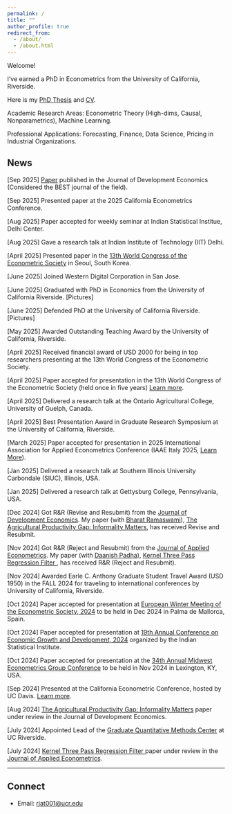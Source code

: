 ```yaml
---
permalink: /
title: ""
author_profile: true
redirect_from: 
  - /about/
  - /about.html
---
```


Welcome!

I’ve earned a PhD in Econometrics from the University of California, Riverside.

Here is my <a href="https://escholarship.org/uc/item/95d9k9rc" target="_blank" rel="noopener noreferrer">PhD Thesis</a> and <a href="http://rajveerjat.github.io/files/resume.pdf" target="_blank" rel="noopener noreferrer">CV</a>.

Academic Research Areas: Econometric Theory (High-dims, Causal, Nonparametrics), Machine Learning.

Professional Applications: Forecasting, Finance, Data Science, Pricing in Industrial Organizations.


## News
<link rel="stylesheet" href="https://cdnjs.cloudflare.com/ajax/libs/font-awesome/6.0.0-beta3/css/all.min.css">

<i class="fas fa-star flashing"></i> <i class="fas fa-star flashing"></i>  <i class="fas fa-star flashing"></i>  <i class="fas fa-star flashing"></i>[Sep 2025] [Paper](https://www.sciencedirect.com/science/article/pii/S0304387825001683) published in the Journal of Development Economics (Considered the BEST journal of the field). 

<!-- Lines with stars -->

<i class="fas fa-star flashing"></i> <i class="fas fa-star flashing"></i> [Sep 2025] Presented paper at the 2025 California Econometrics Conference. 

<i class="fas fa-star flashing"></i> [Aug 2025] Paper accepted for weekly seminar at Indian Statistical Institue, Delhi Center.

<i class="fas fa-star flashing"></i> [Aug 2025] Gave a research talk at Indian Institute of Technology (IIT) Delhi.

<i class="fas fa-star flashing"></i> <i class="fas fa-star flashing"></i> [April 2025] Presented paper in the <u>13th World Congress of the Econometric Society</u> in Seoul, South Korea.

<i class="fas fa-star flashing"></i> [June 2025] Joined Western Digital Corporation in San Jose.  

<i class="fas fa-star flashing"></i> [June 2025] Graduated with PhD in Economics from the University of California Riverside. [Pictures]

<i class="fas fa-star flashing"></i> [June 2025] Defended PhD at the University of California Riverside. [Pictures]

<i class="fas fa-star flashing"></i> [May 2025] Awarded Outstanding Teaching Award by the University of California, Riverside. 

<i class="fas fa-star flashing"></i> <i class="fas fa-star flashing"></i> <i class="fas fa-star flashing"></i> [April 2025] Received financial award of USD 2000 for being in top researchers presenting at the 13th World Congress of the Econometric Society. 

<i class="fas fa-star flashing"></i> [April 2025] Paper accepted for presentation in the 13th World Congress of the Econometric Society (held once in five years)  [Learn more](https://www.eswc2025.org/). 

<i class="fas fa-star flashing"></i> [April 2025] Delivered a research talk at the Ontario Agricultural College, University of Guelph, Canada.

<i class="fas fa-star flashing"></i> [April 2025] Best Presentation Award in Graduate Research Symposium at the University of California, Riverside.


<!-- Line with two stars -->
<i class="fas fa-star flashing"></i> [March 2025] Paper accepted for presentation in 2025 International Association for Applied Econometrics Conference  (IAAE Italy 2025, [Learn More](https://sites.google.com/view/iaae2025/)).

<i class="fas fa-star flashing"></i> [Jan 2025] Delivered a research talk at Southern Illinois University Carbondale (SIUC), Illinois, USA.

<i class="fas fa-star flashing"></i> [Jan 2025] Delivered a research talk at Gettysburg College, Pennsylvania, USA. 


<!-- Line with two stars -->
<i class="fas fa-star flashing"></i> <i class="fas fa-star flashing"></i>[Dec 2024] Got R&R (Revise and Resubmit) from the [Journal of Development Economics](https://www.sciencedirect.com/journal/journal-of-development-economics#:~:text=The%20Journal%20of%20Development%20Economics,does%20not%20publish%20book%20reviews.). My paper (with [Bharat Ramaswami](https://scholar.google.co.in/citations?user=aGVkcp8AAAAJ&hl=en)), [The Agricultural Productivity Gap: Informality Matters](https://rajveerjat.com/files/APG.pdf), has received Revise and Resubmit. 

<i class="fas fa-star flashing"></i> <i class="fas fa-star flashing"></i>[Nov 2024] Got R&R (Reject and Resubmit) from the [Journal of Applied Econometrics](https://onlinelibrary.wiley.com/journal/10991255). My paper (with [Daanish Padha](https://daanishpadha.com/)), [Kernel Three Pass Regression Filter ](https://rajveerjat.com/files/Kernel_3PRF.pdf), has received R&R (Reject and Resubmit).

<i class="fas fa-star flashing"></i> [Nov 2024] Awarded Earle C. Anthony Graduate Student Travel Award (USD 1950) in the FALL 2024
for traveling to international conferences by University of California, Riverside. 

<i class="fas fa-star flashing"></i> [Oct 2024] Paper accepted for presentation at [European Winter Meeting of the Econometric Society, 2024](https://www.econometricsociety.org/regional-activities/schedule/2024/12/16/2024-European-Winter-Meeting-Palma-de-Majorca-Spain) to be held in Dec 2024 in Palma de Mallorca, Spain.

<!-- Line with three stars -->
<i class="fas fa-star flashing"></i> [Oct 2024] Paper accepted for presentation at [19th Annual Conference on Economic Growth and Development, 2024](https://www.isid.ac.in/~acegd/acegd2024/index.html) organized by the Indian Statistical Institute. 

<i class="fas fa-star flashing"></i> [Oct 2024] Paper accepted for presentation at the [34th Annual Midwest Econometrics Group Conference](https://gatton.uky.edu/meg2024) to be held in Nov 2024 in Lexington, KY, USA.

<i class="fas fa-star flashing"></i> <i class="fas fa-star flashing"></i>[Sep 2024] Presented at the California Econometric Conference, hosted by UC Davis. [Learn more](https://www.gsb.stanford.edu/faculty-research/faculty/conferences/california-econometrics).

<i class="fas fa-star flashing"></i>[Aug 2024] [The Agricultural Productivity Gap: Informality Matters](https://rajveerjat.com/files/APG.pdf) paper under review in the Journal of Development Economics.


<i class="fas fa-star flashing"></i> <i class="fas fa-star flashing"></i>[July 2024] Appointed Lead of the [Graduate Quantitative Methods Center](https://gradquant.ucr.edu/) at UC Riverside.

<i class="fas fa-star flashing"></i>[July 2024] [Kernel Three Pass Regression Filter ](https://rajveerjat.com/files/Kernel_3PRF.pdf) paper under review in the [Journal of Applied Econometrics](https://onlinelibrary.wiley.com/journal/10991255).
<style>
  .flashing {
    animation: flash 1s infinite;
  }
  @keyframes flash {
    0% { opacity: 1; }
    50% { opacity: 0.5; }
    100% { opacity: 1; }
  }
</style>
---

## Connect
- Email: rjat001@ucr.edu 
